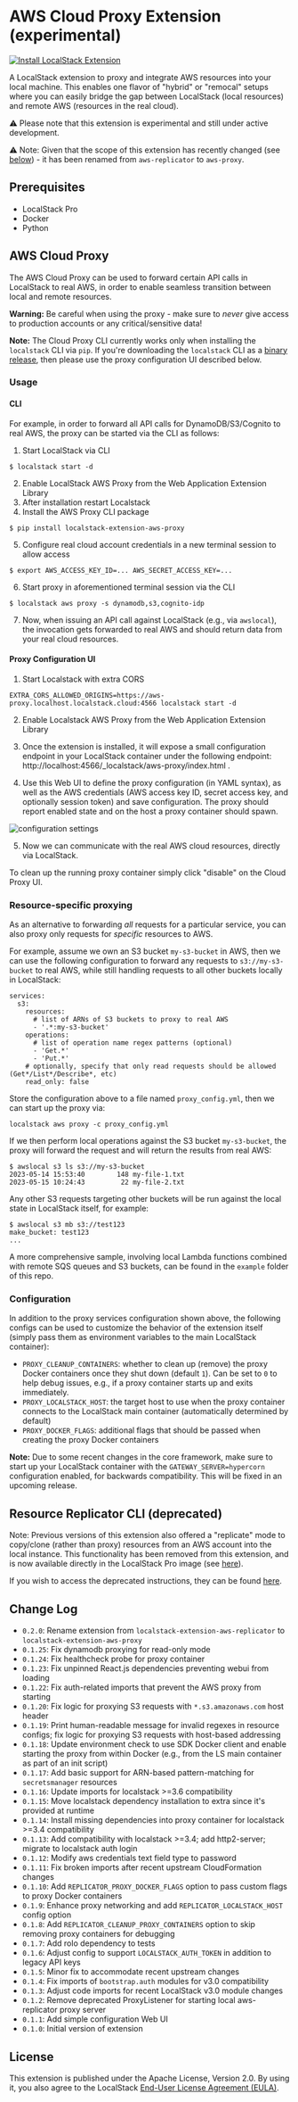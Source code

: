 AWS Cloud Proxy Extension (experimental)
========================================
[![Install LocalStack Extension](https://localstack.cloud/gh/extension-badge.svg)](https://app.localstack.cloud/extensions/remote?url=git+https://github.com/localstack/localstack-extensions/#egg=localstack-extension-aws-proxy&subdirectory=aws-proxy)

A LocalStack extension to proxy and integrate AWS resources into your local machine.
This enables one flavor of "hybrid" or "remocal" setups where you can easily bridge the gap between LocalStack (local resources) and remote AWS (resources in the real cloud).

⚠️ Please note that this extension is experimental and still under active development.

⚠️ Note: Given that the scope of this extension has recently changed (see [below](#resource-replicator-cli-deprecated)) - it has been renamed from `aws-replicator` to `aws-proxy`.

## Prerequisites

* LocalStack Pro
* Docker
* Python

## AWS Cloud Proxy

The AWS Cloud Proxy can be used to forward certain API calls in LocalStack to real AWS, in order to enable seamless transition between local and remote resources.

**Warning:** Be careful when using the proxy - make sure to _never_ give access to production accounts or any critical/sensitive data!

**Note:** The Cloud Proxy CLI currently works only when installing the `localstack` CLI via `pip`.
If you're downloading the `localstack` CLI as a [binary release](https://docs.localstack.cloud/getting-started/installation/#localstack-cli), then please use the proxy configuration UI described below.

### Usage

#### CLI
For example, in order to forward all API calls for DynamoDB/S3/Cognito to real AWS, the proxy can be started via the CLI as follows:

1. Start LocalStack via CLI
```
$ localstack start -d
```
2. Enable LocalStack AWS Proxy from the Web Application Extension Library
3. After installation restart Localstack
4. Install the AWS Proxy CLI package
```
$ pip install localstack-extension-aws-proxy
```
5. Configure real cloud account credentials in a new terminal session to allow access
```
$ export AWS_ACCESS_KEY_ID=... AWS_SECRET_ACCESS_KEY=...
```
6. Start proxy in aforementioned terminal session via the CLI
```
$ localstack aws proxy -s dynamodb,s3,cognito-idp
```
7. Now, when issuing an API call against LocalStack (e.g., via `awslocal`), the invocation gets forwarded to real AWS and should return data from your real cloud resources.

#### Proxy Configuration UI

1. Start Localstack with extra CORS
```
EXTRA_CORS_ALLOWED_ORIGINS=https://aws-proxy.localhost.localstack.cloud:4566 localstack start -d
```

2. Enable Localstack AWS Proxy from the Web Application Extension Library

3. Once the extension is installed, it will expose a small configuration endpoint in your LocalStack container under the following endpoint: http://localhost:4566/_localstack/aws-proxy/index.html . 

4. Use this Web UI to define the proxy configuration (in YAML syntax), as well as the AWS credentials (AWS access key ID, secret access key, and optionally session token) and save configuration. The proxy should report enabled state and on the host a proxy container should spawn.

![configuration settings](etc/proxy-settings.png)

5. Now we can communicate with the real AWS cloud resources, directly via LocalStack.

To clean up the running proxy container simply click "disable" on the Cloud Proxy UI.

### Resource-specific proxying

As an alternative to forwarding _all_ requests for a particular service, you can also proxy only requests for _specific_ resources to AWS.

For example, assume we own an S3 bucket `my-s3-bucket` in AWS, then we can use the following configuration to forward any requests to `s3://my-s3-bucket` to real AWS, while still handling requests to all other buckets locally in LocalStack:
```
services:
  s3:
    resources:
      # list of ARNs of S3 buckets to proxy to real AWS
      - '.*:my-s3-bucket'
    operations:
      # list of operation name regex patterns (optional)
      - 'Get.*'
      - 'Put.*'
    # optionally, specify that only read requests should be allowed (Get*/List*/Describe*, etc)
    read_only: false
```

Store the configuration above to a file named `proxy_config.yml`, then we can start up the proxy via:
```
localstack aws proxy -c proxy_config.yml
```

If we then perform local operations against the S3 bucket `my-s3-bucket`, the proxy will forward the request and will return the results from real AWS:
```
$ awslocal s3 ls s3://my-s3-bucket
2023-05-14 15:53:40        148 my-file-1.txt
2023-05-15 10:24:43         22 my-file-2.txt
```

Any other S3 requests targeting other buckets will be run against the local state in LocalStack itself, for example:
```
$ awslocal s3 mb s3://test123
make_bucket: test123
...
```

A more comprehensive sample, involving local Lambda functions combined with remote SQS queues and S3 buckets, can be found in the `example` folder of this repo.

### Configuration

In addition to the proxy services configuration shown above, the following configs can be used to customize the behavior of the extension itself (simply pass them as environment variables to the main LocalStack container):
* `PROXY_CLEANUP_CONTAINERS`: whether to clean up (remove) the proxy Docker containers once they shut down (default `1`). Can be set to `0` to help debug issues, e.g., if a proxy container starts up and exits immediately.
* `PROXY_LOCALSTACK_HOST`: the target host to use when the proxy container connects to the LocalStack main container (automatically determined by default)
* `PROXY_DOCKER_FLAGS`: additional flags that should be passed when creating the proxy Docker containers

**Note:** Due to some recent changes in the core framework, make sure to start up your LocalStack container with the `GATEWAY_SERVER=hypercorn` configuration enabled, for backwards compatibility. This will be fixed in an upcoming release.

## Resource Replicator CLI (deprecated)

Note: Previous versions of this extension also offered a "replicate" mode to copy/clone (rather than proxy) resources from an AWS account into the local instance.
This functionality has been removed from this extension, and is now available directly in the LocalStack Pro image (see [here](https://docs.localstack.cloud/aws/tooling/aws-replicator)).

If you wish to access the deprecated instructions, they can be found [here](https://github.com/localstack/localstack-extensions/blob/fe0c97e8a9d94f72c80358493e51ce6c1da535dc/aws-replicator/README.md#resource-replicator-cli).

## Change Log

* `0.2.0`: Rename extension from `localstack-extension-aws-replicator` to `localstack-extension-aws-proxy`
* `0.1.25`: Fix dynamodb proxying for read-only mode
* `0.1.24`: Fix healthcheck probe for proxy container
* `0.1.23`: Fix unpinned React.js dependencies preventing webui from loading
* `0.1.22`: Fix auth-related imports that prevent the AWS proxy from starting
* `0.1.20`: Fix logic for proxying S3 requests with `*.s3.amazonaws.com` host header
* `0.1.19`: Print human-readable message for invalid regexes in resource configs; fix logic for proxying S3 requests with host-based addressing
* `0.1.18`: Update environment check to use SDK Docker client and enable starting the proxy from within Docker (e.g., from the LS main container as part of an init script)
* `0.1.17`: Add basic support for ARN-based pattern-matching for `secretsmanager` resources
* `0.1.16`: Update imports for localstack >=3.6 compatibility
* `0.1.15`: Move localstack dependency installation to extra since it's provided at runtime
* `0.1.14`: Install missing dependencies into proxy container for localstack >=3.4 compatibility
* `0.1.13`: Add compatibility with localstack >=3.4; add http2-server; migrate to localstack auth login
* `0.1.12`: Modify aws credentials text field type to password  
* `0.1.11`: Fix broken imports after recent upstream CloudFormation changes
* `0.1.10`: Add `REPLICATOR_PROXY_DOCKER_FLAGS` option to pass custom flags to proxy Docker containers
* `0.1.9`: Enhance proxy networking and add `REPLICATOR_LOCALSTACK_HOST` config option
* `0.1.8`: Add `REPLICATOR_CLEANUP_PROXY_CONTAINERS` option to skip removing proxy containers for debugging
* `0.1.7`: Add rolo dependency to tests
* `0.1.6`: Adjust config to support `LOCALSTACK_AUTH_TOKEN` in addition to legacy API keys
* `0.1.5`: Minor fix to accommodate recent upstream changes
* `0.1.4`: Fix imports of `bootstrap.auth` modules for v3.0 compatibility
* `0.1.3`: Adjust code imports for recent LocalStack v3.0 module changes
* `0.1.2`: Remove deprecated ProxyListener for starting local aws-replicator proxy server
* `0.1.1`: Add simple configuration Web UI
* `0.1.0`: Initial version of extension

## License

This extension is published under the Apache License, Version 2.0.
By using it, you also agree to the LocalStack [End-User License Agreement (EULA)](https://github.com/localstack/localstack/tree/master/doc/end_user_license_agreement).

